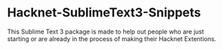 # Hacknet-SublimeText3-Snippets
This Sublime Text 3 package is made to help out people who are just starting or are already in the process of making their Hacknet Extentions.

